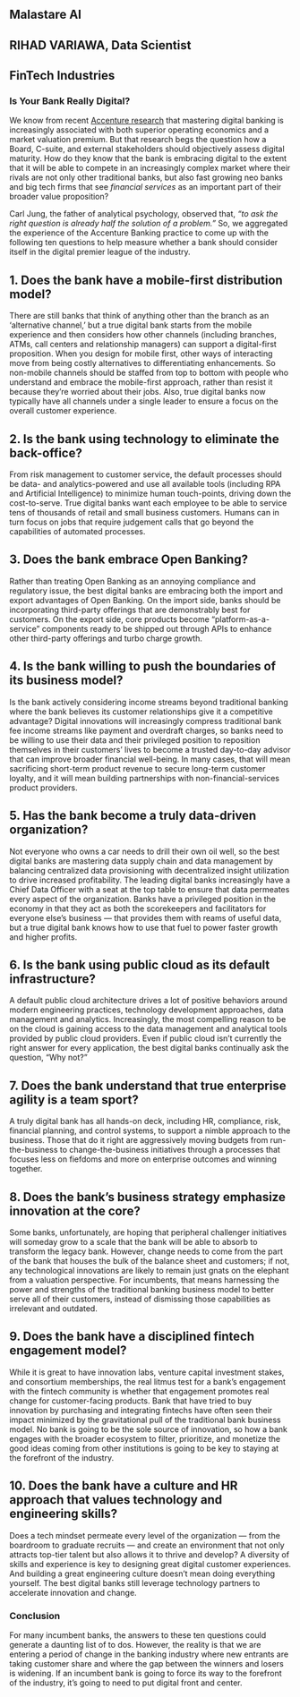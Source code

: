 ## Malastare AI
## RIHAD VARIAWA, Data Scientist
## FinTech Industries


### Is Your Bank Really Digital?
We know from recent [Accenture research](https://www.accenture.com/us-en/insights/banking/does-digital-banking-leadership-matter) that mastering digital banking is increasingly associated with both superior operating economics and a market valuation premium. But that research begs the question how a Board, C-suite, and external stakeholders should objectively assess digital maturity. How do they know that the bank is embracing digital to the extent that it will be able to compete in an increasingly complex market where their rivals are not only other traditional banks, but also fast growing neo banks and big tech firms that see *financial services* as an important part of their broader value proposition?

Carl Jung, the father of analytical psychology, observed that, *“to ask the right question is already half the solution of a problem.”* So, we aggregated the experience of the Accenture Banking practice to come up with the following ten questions to help measure whether a bank should consider itself in the digital premier league of the industry.

## 1. Does the bank have a mobile-first distribution model?
There are still banks that think of anything other than the branch as an ‘alternative channel,’ but a true digital bank starts from the mobile experience and then considers how other channels (including branches, ATMs, call centers and relationship managers) can support a digital-first proposition. When you design for mobile first, other ways of interacting move from being costly alternatives to differentiating enhancements. So non-mobile channels should be staffed from top to bottom with people who understand and embrace the mobile-first approach, rather than resist it because they’re worried about their jobs. Also, true digital banks now typically have all channels under a single leader to ensure a focus on the overall customer experience.

## 2. Is the bank using technology to eliminate the back-office?
From risk management to customer service, the default processes should be data- and analytics-powered and use all available tools (including RPA and Artificial Intelligence) to minimize human touch-points, driving down the cost-to-serve. True digital banks want each employee to be able to service tens of thousands of retail and small business customers. Humans can in turn focus on jobs that require judgement calls that go beyond the capabilities of automated processes.


## 3. Does the bank embrace Open Banking?
Rather than treating Open Banking as an annoying compliance and regulatory issue, the best digital banks are embracing both the import and export advantages of Open Banking. On the import side, banks should be incorporating third-party offerings that are demonstrably best for customers. On the export side, core products become “platform-as-a-service” components ready to be shipped out through APIs to enhance other third-party offerings and turbo charge growth.

## 4. Is the bank willing to push the boundaries of its business model?
Is the bank actively considering income streams beyond traditional banking where the bank believes its customer relationships give it a competitive advantage? Digital innovations will increasingly compress traditional bank fee income streams like payment and overdraft charges, so banks need to be willing to use their data and their privileged position to reposition themselves in their customers’ lives to become a trusted day-to-day advisor that can improve broader financial well-being. In many cases, that will mean sacrificing short-term product revenue to secure long-term customer loyalty, and it will mean building partnerships with non-financial-services product providers.

## 5. Has the bank become a truly data-driven organization?
Not everyone who owns a car needs to drill their own oil well, so the best digital banks are mastering data supply chain and data management by balancing centralized data provisioning with decentralized insight utilization to drive increased profitability. The leading digital banks increasingly have a Chief Data Officer with a seat at the top table to ensure that data permeates every aspect of the organization. Banks have a privileged position in the economy in that they act as both the scorekeepers and facilitators for everyone else’s business — that provides them with reams of useful data, but a true digital bank knows how to use that fuel to power faster growth and higher profits.

## 6. Is the bank using public cloud as its default infrastructure?
A default public cloud architecture drives a lot of positive behaviors around modern engineering practices, technology development approaches, data management and analytics. Increasingly, the most compelling reason to be on the cloud is gaining access to the data management and analytical tools provided by public cloud providers. Even if public cloud isn’t currently the right answer for every application, the best digital banks continually ask the question, “Why not?”

## 7. Does the bank understand that true enterprise agility is a team sport?
A truly digital bank has all hands-on deck, including HR, compliance, risk, financial planning, and control systems, to support a nimble approach to the business. Those that do it right are aggressively moving budgets from run-the-business to change-the-business initiatives through a processes that focuses less on fiefdoms and more on enterprise outcomes and winning together.

## 8. Does the bank’s business strategy emphasize innovation at the core?
Some banks, unfortunately, are hoping that peripheral challenger initiatives will someday grow to a scale that the bank will be able to absorb to transform the legacy bank. However, change needs to come from the part of the bank that houses the bulk of the balance sheet and customers; if not, any technological innovations are likely to remain just gnats on the elephant from a valuation perspective. For incumbents, that means harnessing the power and strengths of the traditional banking business model to better serve all of their customers, instead of dismissing those capabilities as irrelevant and outdated.

## 9. Does the bank have a disciplined fintech engagement model?
While it is great to have innovation labs, venture capital investment stakes, and consortium memberships, the real litmus test for a bank’s engagement with the fintech community is whether that engagement promotes real change for customer-facing products. Bank that have tried to buy innovation by purchasing and integrating fintechs have often seen their impact minimized by the gravitational pull of the traditional bank business model. No bank is going to be the sole source of innovation, so how a bank engages with the broader ecosystem to filter, prioritize, and monetize the good ideas coming from other institutions is going to be key to staying at the forefront of the industry.

## 10. Does the bank have a culture and HR approach that values technology and engineering skills?
Does a tech mindset permeate every level of the organization — from the boardroom to graduate recruits — and create an environment that not only attracts top-tier talent but also allows it to thrive and develop? A diversity of skills and experience is key to designing great digital customer experiences. And building a great engineering culture doesn’t mean doing everything yourself. The best digital banks still leverage technology partners to accelerate innovation and change.

### Conclusion
For many incumbent banks, the answers to these ten questions could generate a daunting list of to dos. However, the reality is that we are entering a period of change in the banking industry where new entrants are taking customer share and where the gap between the winners and losers is widening. If an incumbent bank is going to force its way to the forefront of the industry, it’s going to need to put digital front and center.

